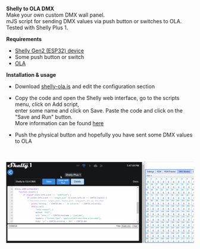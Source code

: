 **Shelly to OLA DMX**  
Make your own custom DMX wall panel.  
mJS script for sending DMX values via push button or switches to OLA.  
Tested with Shelly Plus 1.  

**Requirements**  

* [Shelly Gen2 (ESP32) device](https://shelly.cloud/)
* Some push button or switch
* [OLA](https://www.openlighting.org/ola/)

**Installation & usage**  

* Download [shelly-ola.js](shelly-ola.js) and edit the configuration section  
* Copy the code and open the Shelly web interface, go to the scripts menu, click on Add script,  
enter some name and click on Save. Paste the code and click on the "Save and Run" button.  
More information can be found [here](https://shelly-api-docs.shelly.cloud/gen2/Scripts/Tutorial/)    
* Push the physical button and hopefully you have sent some DMX values to OLA      
    
    <br>
![Shelly to OLA](https://github.com/gobo-ws/shelly-ola/blob/main/shelly-to-ola.gif?raw=true)  
